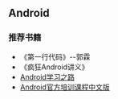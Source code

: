 ## Android
### 推荐书籍
* 《第一行代码》--郭霖
* 《疯狂Android讲义》
* [Android学习之路](http://stormzhang.com/android/2014/07/07/learn-android-from-rookie/)
* [Android官方培训课程中文版](http://hukai.me/android-training-course-in-chinese/index.html)